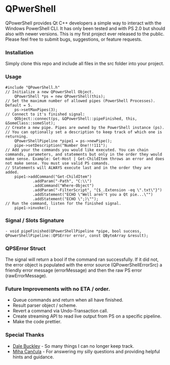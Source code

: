 ﻿# QPwerShell
QPowerShell provides Qt C++ developers a simple way to interact with the Windows PowerShell CLI. It has only been tested and with PS 2.0 but should also with newer versions.
This is my first project ever released to the public. Please feel free to submit bugs, suggestions, or feature requests.
### Installation
Simply clone this repo and include all files in the src folder into your project.
### Usage
```
#include "QPowerShell.h"
// Initialize a new QPowerShell Object.
    QPowerShell *ps = new QPowerShell(this);
// Set the maximum number of allowed pipes (PowerShell Processes). Default = 5.
    ps->setMaxPipes(3);
// Connect to it's finished signal:
    QObject::connect(ps, &QPowerShell::pipeFinished, this, &SomeClass::someSlot);
// Create a new pipe. Pipes are owned by the PowerShell instance (ps).
// You can optionally set a description to keep track of which one is returning.
    QPowerShellPipeline *pipe1 = ps->newPipe();
    pipe->setDescription("Number One!!!111");
// Add your the commands you would like executed. You can chain commands, parameters, and statements but only in the order they would make sense. Example: Get-Host | Get-ChildItem throws an error and does not make sense. You must use valid PS comands.
// Statements will ALWAYS execute last and in the order they are added.
    pipe1->addCommand("Get-ChildItem")
            .addParam("-Path", "C:\\")
            .addCommand("Where-Object")
            .addParam("-FilterScript", "{$_.Extension -eq \".txt\"}")
            .addStatement("ECHO \"Well aren't you a Qt pie...\"")
            .addStatement("ECHO \";)\"");
// Run the command, listen for the finished signal.
    pipe1->invoke();
```
### Signal / Slots Signature
```
- void pipeFinished(QPowerShellPipeline *pipe, bool success, QPowerShellPipeline::QPSError error, const QByteArray &result);
```
### QPSError Struct
The signal will return a bool if the command ran successfully. If it did not, the error object is populated with the error source (QPowerShellErrorSrc) a friendly error message (errorMessage) and then the raw PS error (rawErrorMessage).
### Future Improvements with no ETA / order.
 - Queue commands and return when all have finished.
 - Result parser object / scheme.
 - Revert a command via Undo-Transaction call. 
 - Create streaming API to read live output from PS on a specific pipeline.
 - Make the code prettier.

### Special Thanks
* [Dale Buckley] - So many things I can no longer keep track.
* [Miha Čančula] - For answering my silly questions and providing helpful hints and guidance.

[Dale Buckley]:https://github.com/dlbuckley
[Miha Čančula]:https://github.com/Noughmad




